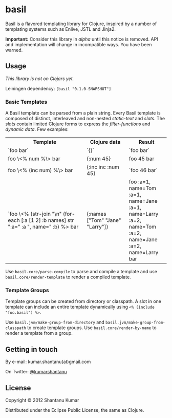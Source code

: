 # basil

Basil is a flavored templating library for Clojure, inspired by a number of
templating systems such as Enlive, JSTL and Jinja2.

**Important:** Consider this library in _alpha_ until this notice is removed.
API and implementation will change in incompatible ways. You have been warned.


## Usage

_This library is not on Clojars yet._

Leiningen dependency: `[basil "0.1.0-SNAPSHOT"]`


### Basic Templates

A Basil template can be parsed from a plain string. Every Basil template is
composed of distinct, interleaved and non-nested _static-text_ and _slots_. The
_slots_ contain limited Clojure forms to express the _filter-functions_ and
_dynamic data_. Few examples:

<table>
  <tr>
    <th>Template</th>
    <th>Clojure data</th>
    <th>Result</th>
  </tr>
  <tr>
    <td>`foo bar`</td>
    <td>`{}`</td>
    <td>`foo bar`</td>
  </tr>
  <tr>
    <td>foo \<% num %\> bar</td>
    <td>{:num 45}</td>
    <td>foo 45 bar</td>
  </tr>
  <tr>
    <td>foo \<% (inc num) %\> bar</td>
    <td>{:inc inc :num 45}</td>
    <td>`foo 46 bar`</td>
  </tr>
  <tr>
    <td>`foo
\<% (str-join "\n"
     (for-each [:a [1 2]
                :b names]
       str ":a=" :a
           ", name=" :b) %>
bar</td>
    <td>{:names ["Tom"
         "Jane"
         "Larry"]}
    </td>
    <td>foo
:a=1, name=Tom<br/>
:a=1, name=Jane<br/>
:a=1, name=Larry<br/>
:a=2, name=Tom<br/>
:a=2, name=Jane<br/>
:a=2, name=Larry<br/>
bar
    </td>
  </tr>
</table>

Use `basil.core/parse-compile` to parse and compile a template and use
`basil.core/render-template` to render a compiled template.


### Template Groups

Template groups can be created from directory or classpath. A slot in one
template can include an entire template dynamically using
`<% (include "foo.basil") %>`.

Use `basil.jvm/make-group-from-directory` and
`basil.jvm/make-group-from-classpath` to create template groups. Use
`basil.core/render-by-name` to render a template from a group.


## Getting in touch

By e-mail: kumar.shantanu(at)gmail.com

On Twitter: [@kumarshantanu](http://twitter.com/kumarshantanu)


## License

Copyright © 2012 Shantanu Kumar

Distributed under the Eclipse Public License, the same as Clojure.
